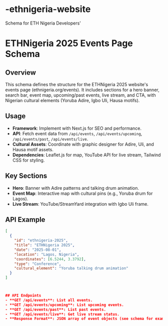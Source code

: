 # -ethnigeria-website
Schema for ETH Nigeria Developers'
# ETHNigeria 2025 Events Page Schema

## Overview
This schema defines the structure for the ETHNigeria 2025 website's events page (ethnigeria.org/events). It includes sections for a hero banner, search bar, event map, upcoming/past events, live stream, and CTA, with Nigerian cultural elements (Yoruba Adire, Igbo Uli, Hausa motifs).

## Usage
- **Framework**: Implement with Next.js for SEO and performance.
- **API**: Fetch event data from `/api/events`, `/api/events/upcoming`, `/api/events/past`, `/api/events/live`.
- **Cultural Assets**: Coordinate with graphic designer for Adire, Uli, and Hausa motif assets.
- **Dependencies**: Leaflet.js for map, YouTube API for live stream, Tailwind CSS for styling.

## Key Sections
- **Hero**: Banner with Adire patterns and talking drum animation.
- **Event Map**: Interactive map with cultural pins (e.g., Yoruba drum for Lagos).
- **Live Stream**: YouTube/StreamYard integration with Igbo Uli frame.

## API Example
```json
[
  {
    "id": "ethnigeria-2025",
    "title": "ETHNigeria 2025",
    "date": "2025-08-01",
    "location": "Lagos, Nigeria",
    "coordinates": [6.5244, 3.3792],
    "type": "Conference",
    "cultural_element": "Yoruba talking drum animation"
  }
]



## API Endpoints
- **GET /api/events**: List all events.
- **GET /api/events/upcoming**: List upcoming events.
- **GET /api/events/past**: List past events.
- **GET /api/events/live**: Get live stream status.
- **Response Format**: JSON array of event objects (see schema for example).
